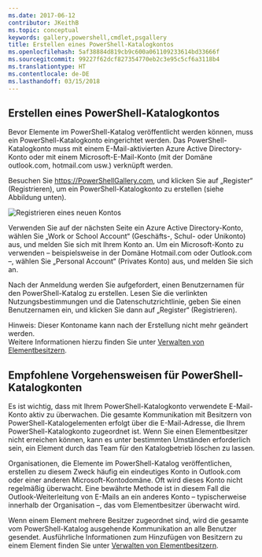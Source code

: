 ```yaml
---
ms.date: 2017-06-12
contributor: JKeithB
ms.topic: conceptual
keywords: gallery,powershell,cmdlet,psgallery
title: Erstellen eines PowerShell-Katalogkontos
ms.openlocfilehash: 5af38884d819cb9c600a061109233614bd33666f
ms.sourcegitcommit: 99227f62dcf827354770eb2c3e95c5cf6a3118b4
ms.translationtype: HT
ms.contentlocale: de-DE
ms.lasthandoff: 03/15/2018
---
```

## <a name="creating-a-powershell-gallery-account"></a>Erstellen eines PowerShell-Katalogkontos

Bevor Elemente im PowerShell-Katalog veröffentlicht werden können, muss ein PowerShell-Katalogkonto eingerichtet werden. Das PowerShell-Katalogkonto muss mit einem E-Mail-aktivierten Azure Active Directory-Konto oder mit einem Microsoft-E-Mail-Konto (mit der Domäne outlook.com, hotmail.com usw.) verknüpft werden.

Besuchen Sie https://PowerShellGallery.com, und klicken Sie auf „Register“ (Registrieren), um ein PowerShell-Katalogkonto zu erstellen (siehe Abbildung unten). 

![Registrieren eines neuen Kontos](./images/CreatingAccount-Register.png)

Verwenden Sie auf der nächsten Seite ein Azure Active Directory-Konto, wählen Sie „Work or School Account“ (Geschäfts-, Schul- oder Unikonto) aus, und melden Sie sich mit Ihrem Konto an. Um ein Microsoft-Konto zu verwenden – beispielsweise in der Domäne Hotmail.com oder Outlook.com –, wählen Sie „Personal Account“ (Privates Konto) aus, und melden Sie sich an.  

Nach der Anmeldung werden Sie aufgefordert, einen Benutzernamen für den PowerShell-Katalog zu erstellen. Lesen Sie die verlinkten Nutzungsbestimmungen und die Datenschutzrichtlinie, geben Sie einen Benutzernamen ein, und klicken Sie dann auf „Register“ (Registrieren).

Hinweis: Dieser Kontoname kann nach der Erstellung nicht mehr geändert werden.  
Weitere Informationen hierzu finden Sie unter [Verwalten von Elementbesitzern](https://msdn.microsoft.com/powershell/gallery/psgallery/managing-item-owners).

## <a name="recommended-practices-for-powershell-gallery-accounts"></a>Empfohlene Vorgehensweisen für PowerShell-Katalogkonten

Es ist wichtig, dass mit Ihrem PowerShell-Katalogkonto verwendete E-Mail-Konto aktiv zu überwachen.
Die gesamte Kommunikation mit Besitzern von PowerShell-Katalogelementen erfolgt über die E-Mail-Adresse, die Ihrem PowerShell-Katalogkonto zugeordnet ist.
Wenn Sie einen Elementbesitzer nicht erreichen können, kann es unter bestimmten Umständen erforderlich sein, ein Element durch das Team für den Katalogbetrieb löschen zu lassen.

Organisationen, die Elemente im PowerShell-Katalog veröffentlichen, erstellen zu diesem Zweck häufig ein eindeutiges Konto in Outlook.com oder einer anderen Microsoft-Kontodomäne.
Oft wird dieses Konto nicht regelmäßig überwacht. Eine bewährte Methode ist in diesem Fall die Outlook-Weiterleitung von E-Mails an ein anderes Konto – typischerweise innerhalb der Organisation –, das vom Elementbesitzer überwacht wird.

Wenn einem Element mehrere Besitzer zugeordnet sind, wird die gesamte vom PowerShell-Katalog ausgehende Kommunikation an alle Benutzer gesendet.
Ausführliche Informationen zum Hinzufügen von Besitzern zu einem Element finden Sie unter [Verwalten von Elementbesitzern](https://msdn.microsoft.com/powershell/gallery/psgallery/managing-item-owners). 

